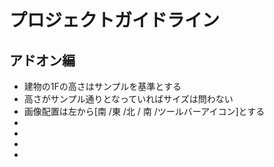 # プロジェクトガイドライン

## アドオン編
* 建物の1Fの高さはサンプルを基準とする
* 高さがサンプル通りとなっていればサイズは問わない
* 画像配置は左から[南 /東 /北 / 南 /ツールバーアイコン]とする
* 
* 
* 
* 

## 
